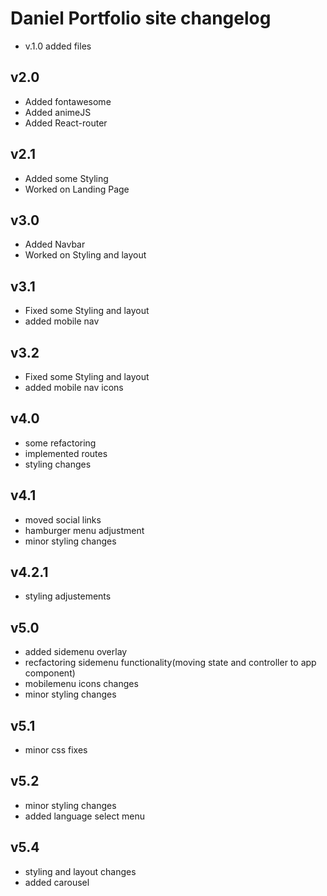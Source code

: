 # Daniel Portfolio site changelog
- v.1.0 added files

## v2.0
- Added fontawesome
- Added animeJS
- Added React-router

## v2.1
- Added some Styling
- Worked on Landing Page

## v3.0
- Added Navbar
- Worked on Styling and layout

## v3.1
- Fixed some Styling and layout
- added mobile nav

## v3.2

- Fixed some Styling and layout
- added mobile nav icons

## v4.0

- some refactoring
- implemented routes
- styling changes

## v4.1

- moved social links
- hamburger menu adjustment
- minor styling changes

## v4.2.1

- styling adjustements

## v5.0

- added sidemenu overlay
- recfactoring sidemenu functionality(moving state and controller to app component)
- mobilemenu icons changes
- minor styling changes

## v5.1

- minor css fixes

## v5.2

- minor styling changes
- added language select menu

## v5.4

- styling and layout changes
- added carousel
